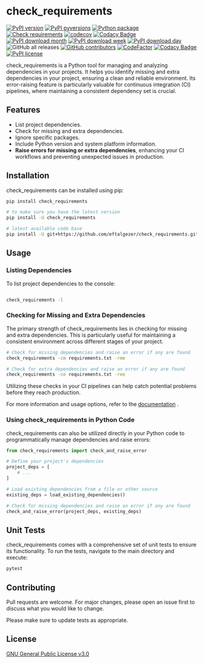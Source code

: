 # check_requirements
[![PyPI version](https://badge.fury.io/py/check_requirements.svg)](https://badge.fury.io/py/check_requirements)
[![PyPI pyversions](https://img.shields.io/pypi/pyversions/check_requirements.svg)](https://pypi.python.org/pypi/check_requirements/)
[![Python package](https://github.com/eftalgezer/check_requirements/actions/workflows/python-package.yml/badge.svg)](https://github.com/eftalgezer/check_requirements/actions/workflows/python-package.yml)
[![Check requirements](https://github.com/eftalgezer/check_requirements/actions/workflows/check_requirements.yml/badge.svg)](https://github.com/eftalgezer/check_requirements/actions/workflows/check_requirements.yml)
[![codecov](https://codecov.io/gh/eftalgezer/check_requirements/branch/main/graph/badge.svg?token=Q9TJFIN1U1)](https://codecov.io/gh/eftalgezer/check_requirements)
[![Codacy Badge](https://app.codacy.com/project/badge/Coverage/f0c0e8e9cf6a4151ac39bbad05e3c535)](https://app.codacy.com/gh/eftalgezer/check_requirements/dashboard?utm_source=gh&utm_medium=referral&utm_content=&utm_campaign=Badge_coverage)
[![PyPI download month](https://img.shields.io/pypi/dm/check_requirements.svg)](https://pypi.python.org/pypi/check_requirements/)
[![PyPI download week](https://img.shields.io/pypi/dw/check_requirements.svg)](https://pypi.python.org/pypi/check_requirements/)
[![PyPI download day](https://img.shields.io/pypi/dd/check_requirements.svg)](https://pypi.python.org/pypi/check_requirements/)
![GitHub all releases](https://img.shields.io/github/downloads/eftalgezer/check_requirements/total?style=flat)
[![GitHub contributors](https://img.shields.io/github/contributors/eftalgezer/check_requirements.svg)](https://github.com/eftalgezer/check_requirements/graphs/contributors/)
[![CodeFactor](https://www.codefactor.io/repository/github/eftalgezer/check_requirements/badge)](https://www.codefactor.io/repository/github/eftalgezer/check_requirements)
[![Codacy Badge](https://app.codacy.com/project/badge/Grade/f0c0e8e9cf6a4151ac39bbad05e3c535)](https://app.codacy.com/gh/eftalgezer/check_requirements/dashboard?utm_source=gh&utm_medium=referral&utm_content=&utm_campaign=Badge_grade)[![PyPI license](https://img.shields.io/pypi/l/check_requirements.svg)](https://pypi.python.org/pypi/check_requirements/)

check_requirements is a Python tool for managing and analyzing dependencies in your projects. It helps you identify missing and extra dependencies in your project, ensuring a clean and reliable environment. Its error-raising feature is particularly valuable for continuous integration (CI) pipelines, where maintaining a consistent dependency set is crucial.

## Features

- List project dependencies.
- Check for missing and extra dependencies.
- Ignore specific packages.
- Include Python version and system platform information.
- **Raise errors for missing or extra dependencies**, enhancing your CI workflows and preventing unexpected issues in production.

## Installation

check_requirements can be installed using pip:

```bash
pip install check_requirements

# to make sure you have the latest version
pip install -U check_requirements

# latest available code base
pip install -U git+https://github.com/eftalgezer/check_requirements.git
```
## Usage
### Listing Dependencies

To list project dependencies to the console:

```bash

check_requirements -l
```
### Checking for Missing and Extra Dependencies

The primary strength of check_requirements lies in checking for missing and extra dependencies. This is particularly useful for maintaining a consistent environment across different stages of your project.

```bash
# Check for missing dependencies and raise an error if any are found
check_requirements -cm requirements.txt -rme

# Check for extra dependencies and raise an error if any are found
check_requirements -ce requirements.txt -ree
```
Utilizing these checks in your CI pipelines can help catch potential problems before they reach production.

For more information and usage options, refer to the [documentation](https://github.com/eftalgezer/check_requirements/blob/master/docs) .
### Using check_requirements in Python Code

check_requirements can also be utilized directly in your Python code to programmatically manage dependencies and raise errors:

```python
from check_requirements import check_and_raise_error

# Define your project's dependencies
project_deps = [
    # ...
]

# Load existing dependencies from a file or other source
existing_deps = load_existing_dependencies()

# Check for missing dependencies and raise an error if any are found
check_and_raise_error(project_deps, existing_deps)
```
## Unit Tests

check_requirements comes with a comprehensive set of unit tests to ensure its functionality. To run the tests, navigate to the main directory and execute:

```bash
pytest
```

## Contributing
Pull requests are welcome. For major changes, please open an issue first to discuss what you would like to change.

Please make sure to update tests as appropriate.

## License
[GNU General Public License v3.0](https://github.com/eftalgezer/check_requirements/blob/master/LICENSE) 
